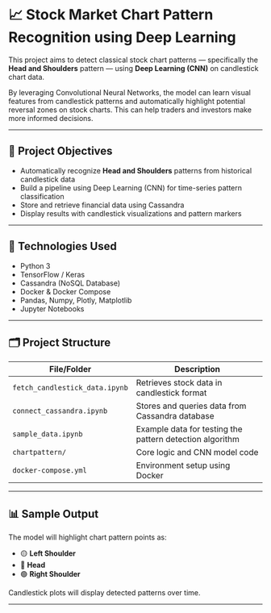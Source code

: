 # 📈 Stock Market Chart Pattern Recognition using Deep Learning

This project aims to detect classical stock chart patterns — specifically the **Head and Shoulders** pattern — using **Deep Learning (CNN)** on candlestick chart data.

By leveraging Convolutional Neural Networks, the model can learn visual features from candlestick patterns and automatically highlight potential reversal zones on stock charts. This can help traders and investors make more informed decisions.

---

## 🚀 Project Objectives

- Automatically recognize **Head and Shoulders** patterns from historical candlestick data
- Build a pipeline using Deep Learning (CNN) for time-series pattern classification
- Store and retrieve financial data using Cassandra
- Display results with candlestick visualizations and pattern markers

---

## 🧠 Technologies Used

- Python 3
- TensorFlow / Keras
- Cassandra (NoSQL Database)
- Docker & Docker Compose
- Pandas, Numpy, Plotly, Matplotlib
- Jupyter Notebooks

---

## 🗂️ Project Structure

| File/Folder                  | Description                                               |
|-----------------------------|-----------------------------------------------------------|
| `fetch_candlestick_data.ipynb` | Retrieves stock data in candlestick format                |
| `connect_cassandra.ipynb`      | Stores and queries data from Cassandra database           |
| `sample_data.ipynb`            | Example data for testing the pattern detection algorithm  |
| `chartpattern/`                | Core logic and CNN model code                             |
| `docker-compose.yml`          | Environment setup using Docker                            |

---

## 📊 Sample Output

The model will highlight chart pattern points as:

- 🟡 **Left Shoulder**
- 🔴 **Head**
- 🟢 **Right Shoulder**

Candlestick plots will display detected patterns over time.

---

